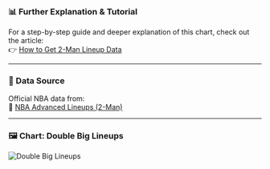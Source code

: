 ### 📊 Further Explanation & Tutorial

For a step-by-step guide and deeper explanation of this chart, check out the article:  
👉 [How to Get 2-Man Lineup Data](https://thef5.substack.com/p/how-to-get-2-man-lineup-data)

---

### 📁 Data Source

Official NBA data from:  
🔗 [NBA Advanced Lineups (2-Man)](https://www.nba.com/stats/lineups/advanced?slug=advanced&GroupQuantity=2)

---

### 🖼️ Chart: Double Big Lineups

![Double Big Lineups](https://github.com/user-attachments/assets/ad5d4b78-9c03-4de1-84b8-4bc701088725)

